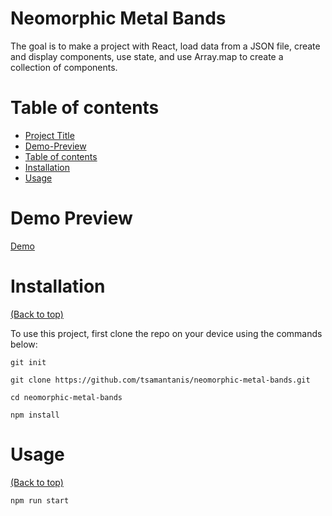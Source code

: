 # Neomorphic Metal Bands

The goal is to make a project with React, load data from a JSON file, create and display components, use state, and use Array.map to create a collection of components.

# Table of contents

-   [Project Title](#project-title)
-   [Demo-Preview](#demo-preview)
-   [Table of contents](#table-of-contents)
-   [Installation](#installation)
-   [Usage](#usage)

# Demo Preview

[Demo](https://tsamantanis.github.io/neomorphic-metal-bands/)

# Installation

[(Back to top)](#table-of-contents)

To use this project, first clone the repo on your device using the commands below:

`git init`

`git clone https://github.com/tsamantanis/neomorphic-metal-bands.git`

`cd neomorphic-metal-bands`

`npm install`

# Usage

[(Back to top)](#table-of-contents)

`npm run start`
